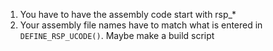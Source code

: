 1. You have to have the assembly code start with rsp_*
2. Your assembly file names have to match what is entered in `DEFINE_RSP_UCODE()`. Maybe make a build script

